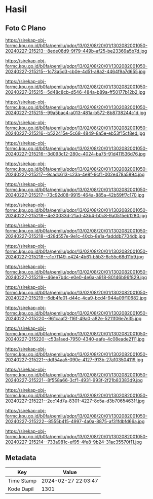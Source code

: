 # Hasil

## Foto C Plano

https://sirekap-obj-formc.kpu.go.id/b0fa/pemilu/pdpr/13/02/08/20/01/1302082001050-20240227-215213--8ede08d9-9f79-449b-af25-be23369a5b7d.jpg

https://sirekap-obj-formc.kpu.go.id/b0fa/pemilu/pdpr/13/02/08/20/01/1302082001050-20240227-215215--1c73a5d3-cb0e-4d51-a8a2-4464f9a7d655.jpg

https://sirekap-obj-formc.kpu.go.id/b0fa/pemilu/pdpr/13/02/08/20/01/1302082001050-20240227-215215--5d48c8cb-d546-484a-b89a-ff50177b12b2.jpg

https://sirekap-obj-formc.kpu.go.id/b0fa/pemilu/pdpr/13/02/08/20/01/1302082001050-20240227-215215--99a5bac4-a013-481a-b572-8b8738244c1d.jpg

https://sirekap-obj-formc.kpu.go.id/b0fa/pemilu/pdpr/13/02/08/20/01/1302082001050-20240227-215216--b522415e-5c68-4849-8a5e-eb53f15cf8ed.jpg

https://sirekap-obj-formc.kpu.go.id/b0fa/pemilu/pdpr/13/02/08/20/01/1302082001050-20240227-215216--3d093c12-280c-4024-ba75-91d411536d76.jpg

https://sirekap-obj-formc.kpu.go.id/b0fa/pemilu/pdpr/13/02/08/20/01/1302082001050-20240227-215217--9cadc613-c23a-4e8f-9cf1-002e478a5894.jpg

https://sirekap-obj-formc.kpu.go.id/b0fa/pemilu/pdpr/13/02/08/20/01/1302082001050-20240227-215217--73c92d08-9915-464a-885a-42b59ff7c170.jpg

https://sirekap-obj-formc.kpu.go.id/b0fa/pemilu/pdpr/13/02/08/20/01/1302082001050-20240227-215218--4e20033d-21ad-43b4-b0c8-9a0515eb1280.jpg

https://sirekap-obj-formc.kpu.go.id/b0fa/pemilu/pdpr/13/02/08/20/01/1302082001050-20240227-215218--d28d557e-9e1c-40cb-8e1a-fadddb7704db.jpg

https://sirekap-obj-formc.kpu.go.id/b0fa/pemilu/pdpr/13/02/08/20/01/1302082001050-20240227-215218--c1c7f149-e424-4b61-b5b3-6c55c68d11b9.jpg

https://sirekap-obj-formc.kpu.go.id/b0fa/pemilu/pdpr/13/02/08/20/01/1302082001050-20240227-215219--46ee7b4c-e0e0-4e6a-a918-80146b96f829.jpg

https://sirekap-obj-formc.kpu.go.id/b0fa/pemilu/pdpr/13/02/08/20/01/1302082001050-20240227-215219--6db4fe01-d44c-4ca9-bcd4-944a09f10682.jpg

https://sirekap-obj-formc.kpu.go.id/b0fa/pemilu/pdpr/13/02/08/20/01/1302082001050-20240227-215220--961caaf2-f16f-49a0-a82e-5211f06e7e35.jpg

https://sirekap-obj-formc.kpu.go.id/b0fa/pemilu/pdpr/13/02/08/20/01/1302082001050-20240227-215220--c53a1aed-7950-4340-aafe-4c08eade2111.jpg

https://sirekap-obj-formc.kpu.go.id/b0fa/pemilu/pdpr/13/02/08/20/01/1302082001050-20240227-215221--ddf54aa5-090e-4127-913b-27a103504119.jpg

https://sirekap-obj-formc.kpu.go.id/b0fa/pemilu/pdpr/13/02/08/20/01/1302082001050-20240227-215221--8f558a66-3cf1-4931-993f-2f21b83383d9.jpg

https://sirekap-obj-formc.kpu.go.id/b0fa/pemilu/pdpr/13/02/08/20/01/1302082001050-20240227-215221--2ec14d7a-8301-4227-8c5a-d3b70654631f.jpg

https://sirekap-obj-formc.kpu.go.id/b0fa/pemilu/pdpr/13/02/08/20/01/1302082001050-20240227-215222--8555b415-4997-4a0a-8875-af31fdbfd66a.jpg

https://sirekap-obj-formc.kpu.go.id/b0fa/pemilu/pdpr/13/02/08/20/01/1302082001050-20240227-215214--733a981c-ef95-4fe8-9b24-31ac35570f11.jpg


## Metadata

| Key        | Value               |
| ---------- | ------------------- |
| Time Stamp | 2024-02-27 22:03:47 |
| Kode Dapil | 1301                |



